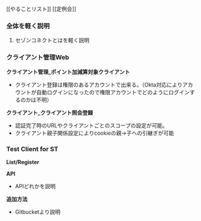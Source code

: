 
[[やることリスト]]
[[定例会]]
### 全体を軽く説明

1. セゾンコネクトとはを軽く説明

### クライアント管理Web

**クライアント管理_ポイント加減算対象クライアント**
- クライアント登録は権限のあるアカウントで出来る。（Okta対応によりアカウントが自動ログインになったので権限アカウントでどのようにログインするのかは不明）

**クライアント_クライアント照会登録**
- 認証完了時のURLやクライアントごとのスコープの設定が可能。
- クライアント親子関係設定によりcookieの親→子への引継ぎが可能

### Test Client for ST

**List/Register**


**API**
- APIどれかを説明

**追加方法**
- Gitbucketより説明